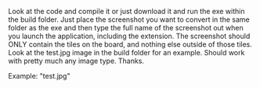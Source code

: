 Look at the code and compile it or just download it and run the exe within the build folder. Just place the screenshot you want to convert in the same folder as the exe and then type the full name of the screenshot out when you launch the application, including the extension. The screenshot should ONLY contain the tiles on the board, and nothing else outside of those tiles. Look at the test.jpg image in the build folder for an example. Should work with pretty much any image type. Thanks.

Example:
"test.jpg"
